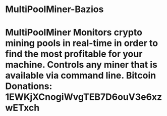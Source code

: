 # MultiPoolMiner-Bazios
# MultiPoolMiner Monitors crypto mining pools in real-time in order to find the most profitable for your machine. Controls any miner that is available via command line.   Bitcoin Donations: **1EWKjXCnogiWvgTEB7D6ouV3e6xzwETxch**
